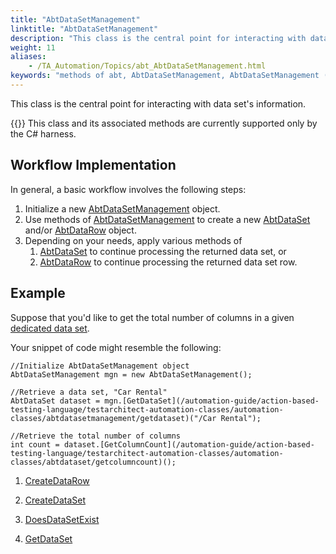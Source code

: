```yaml
--- 
title: "AbtDataSetManagement"
linktitle: "AbtDataSetManagement"
description: "This class is the central point for interacting with data set's information."
weight: 11
aliases: 
    - /TA_Automation/Topics/abt_AbtDataSetManagement.html
keywords: "methods of abt, AbtDataSetManagement, AbtDataSetManagement (methods)"
---
```


This class is the central point for interacting with data set's information.

{{<note>}} This class and its associated methods are currently supported only by the C\# harness.

## Workflow Implementation  

In general, a basic workflow involves the following steps:

1.  Initialize a new [AbtDataSetManagement](/automation-guide/action-based-testing-language/testarchitect-automation-classes/automation-classes/abtdatasetmanagement/) object.
2.  Use methods of [AbtDataSetManagement](/automation-guide/action-based-testing-language/testarchitect-automation-classes/automation-classes/abtdatasetmanagement/) to create a new [AbtDataSet](/automation-guide/action-based-testing-language/testarchitect-automation-classes/automation-classes/abtdataset/) and/or [AbtDataRow](/automation-guide/action-based-testing-language/testarchitect-automation-classes/automation-classes/abtdatarow/) object.
3.  Depending on your needs, apply various methods of
    1.  [AbtDataSet](/automation-guide/action-based-testing-language/testarchitect-automation-classes/automation-classes/abtdataset/) to continue processing the returned data set, or
    2.  [AbtDataRow](/automation-guide/action-based-testing-language/testarchitect-automation-classes/automation-classes/abtdatarow/) to continue processing the returned data set row.

## Example  

Suppose that you'd like to get the total number of columns in a given [dedicated data set](/user-guide/support/glossary-of-terms/dedicated-data-set).

Your snippet of code might resemble the following:

```
//Initialize AbtDataSetManagement object
AbtDataSetManagement mgn = new AbtDataSetManagement();

//Retrieve a data set, "Car Rental"
AbtDataSet dataset = mgn.[GetDataSet](/automation-guide/action-based-testing-language/testarchitect-automation-classes/automation-classes/abtdatasetmanagement/getdataset)("/Car Rental");

//Retrieve the total number of columns
int count = dataset.[GetColumnCount](/automation-guide/action-based-testing-language/testarchitect-automation-classes/automation-classes/abtdataset/getcolumncount)();
```

1.  [CreateDataRow](/automation-guide/action-based-testing-language/testarchitect-automation-classes/automation-classes/abtdatasetmanagement/createdatarow)  

2.  [CreateDataSet](/automation-guide/action-based-testing-language/testarchitect-automation-classes/automation-classes/abtdatasetmanagement/createdataset)  

3.  [DoesDataSetExist](/automation-guide/action-based-testing-language/testarchitect-automation-classes/automation-classes/abtdatasetmanagement/doesdatasetexist)  

4.  [GetDataSet](/automation-guide/action-based-testing-language/testarchitect-automation-classes/automation-classes/abtdatasetmanagement/getdataset)  





